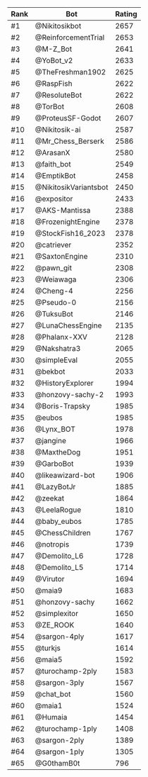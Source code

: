 Rank|Bot|Rating
---|---|---
#1|@Nikitosikbot|2657
#2|@ReinforcementTrial|2653
#3|@M-Z_Bot|2641
#4|@YoBot_v2|2633
#5|@TheFreshman1902|2625
#6|@RaspFish|2622
#7|@ResoluteBot|2622
#8|@TorBot|2608
#9|@ProteusSF-Godot|2607
#10|@Nikitosik-ai|2587
#11|@Mr_Chess_Berserk|2586
#12|@ArasanX|2580
#13|@faith_bot|2549
#14|@EmptikBot|2458
#15|@NikitosikVariantsbot|2450
#16|@expositor|2433
#17|@AKS-Mantissa|2388
#18|@FrozenightEngine|2378
#19|@StockFish16_2023|2378
#20|@catriever|2352
#21|@SaxtonEngine|2310
#22|@pawn_git|2308
#23|@Weiawaga|2306
#24|@Cheng-4|2256
#25|@Pseudo-0|2156
#26|@TuksuBot|2146
#27|@LunaChessEngine|2135
#28|@Phalanx-XXV|2128
#29|@Nakshatra3|2065
#30|@simpleEval|2055
#31|@bekbot|2033
#32|@HistoryExplorer|1994
#33|@honzovy-sachy-2|1993
#34|@Boris-Trapsky|1985
#35|@eubos|1985
#36|@Lynx_BOT|1978
#37|@jangine|1966
#38|@MaxtheDog|1951
#39|@GarboBot|1939
#40|@likeawizard-bot|1906
#41|@LazyBotJr|1885
#42|@zeekat|1864
#43|@LeelaRogue|1810
#44|@baby_eubos|1785
#45|@ChessChildren|1767
#46|@notropis|1739
#47|@Demolito_L6|1728
#48|@Demolito_L5|1714
#49|@Virutor|1694
#50|@maia9|1683
#51|@honzovy-sachy|1662
#52|@simplexitor|1650
#53|@ZE_ROOK|1640
#54|@sargon-4ply|1617
#55|@turkjs|1614
#56|@maia5|1592
#57|@turochamp-2ply|1583
#58|@sargon-3ply|1567
#59|@chat_bot|1560
#60|@maia1|1524
#61|@Humaia|1454
#62|@turochamp-1ply|1408
#63|@sargon-2ply|1389
#64|@sargon-1ply|1305
#65|@G0thamB0t|796
